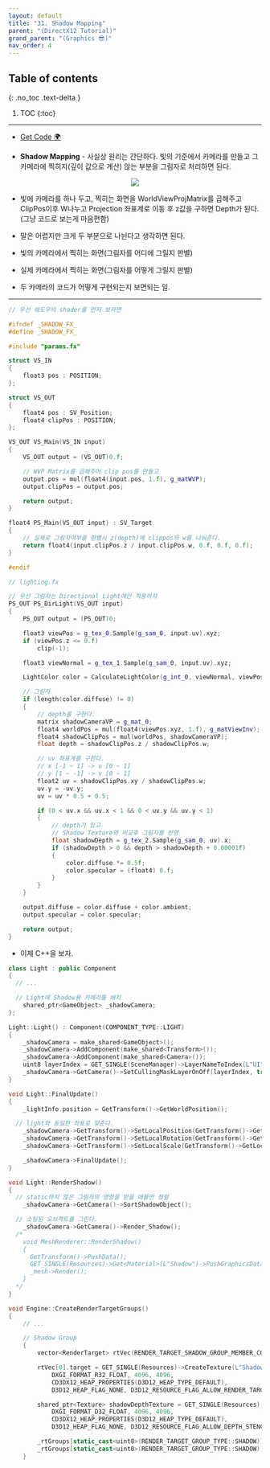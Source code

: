 ```yaml
---
layout: default
title: "31. Shadow Mapping"
parent: "(DirectX12 Tutorial)"
grand_parent: "(Graphics 😎)"
nav_order: 4
---
```


## Table of contents
{: .no_toc .text-delta }

1. TOC
{:toc}

---

* [Get Code 🌍](https://github.com/Arthur880708/DirextX12-Example/tree/25)

* **Shadow Mapping** - 사실상 원리는 간단하다. 빛의 기준에서 카메라를 만들고 그 카메라에 찍히지(깊이 값으로 계산) 않는 부분을 그림자로 처리하면 된다.

<p align="center">
  <img src="https://taehyungs-programming-blog.github.io/blog/assets/images/cpp/directx/directx-31-1.png"/>
</p>

* 빛에 카메라를 하나 두고, 찍히는 화면을 WorldViewProjMatrix를 곱해주고 ClipPos이후 W나누고 Projection 좌표계로 이동 후 z값을 구하면 Depth가 된다.(그냥 코드로 보는게 마음편함)
* 말은 어렵지만 크게 두 부분으로 나뉜다고 생각하면 된다. 

* 빛의 카메라에서 찍히는 화면(그림자를 어디에 그릴지 판별)
* 실제 카메라에서 찍히는 화면(그림자를 어떻게 그릴지 판별)
* 두 카메라의 코드가 어떻게 구현되는지 보면되는 일.

---

```cpp
// 우선 쉐도우의 shader를 먼저 보자면

#ifndef _SHADOW_FX_
#define _SHADOW_FX_

#include "params.fx"

struct VS_IN
{
    float3 pos : POSITION;
};

struct VS_OUT
{
    float4 pos : SV_Position;
    float4 clipPos : POSITION;
};

VS_OUT VS_Main(VS_IN input)
{
    VS_OUT output = (VS_OUT)0.f;

    // WVP Matrix를 곱해주어 clip pos를 만들고
    output.pos = mul(float4(input.pos, 1.f), g_matWVP);
    output.clipPos = output.pos;

    return output;
}

float4 PS_Main(VS_OUT input) : SV_Target
{
    // 실제로 그림자여부를 판별시 z(depth)에 clippos의 w를 나눠준다.
    return float4(input.clipPos.z / input.clipPos.w, 0.f, 0.f, 0.f);
}

#endif
```

```cpp
// lighting.fx

// 우선 그림자는 Directional Light에만 적용하자
PS_OUT PS_DirLight(VS_OUT input)
{
    PS_OUT output = (PS_OUT)0;

    float3 viewPos = g_tex_0.Sample(g_sam_0, input.uv).xyz;
    if (viewPos.z <= 0.f)
        clip(-1);

    float3 viewNormal = g_tex_1.Sample(g_sam_0, input.uv).xyz;

    LightColor color = CalculateLightColor(g_int_0, viewNormal, viewPos);

    // 그림자
    if (length(color.diffuse) != 0)
    {
        // depth를 구한다.
        matrix shadowCameraVP = g_mat_0;
        float4 worldPos = mul(float4(viewPos.xyz, 1.f), g_matViewInv);
        float4 shadowClipPos = mul(worldPos, shadowCameraVP);
        float depth = shadowClipPos.z / shadowClipPos.w;

        // uv 좌표계를 구한다.
        // x [-1 ~ 1] -> u [0 ~ 1]
        // y [1 ~ -1] -> v [0 ~ 1]
        float2 uv = shadowClipPos.xy / shadowClipPos.w;
        uv.y = -uv.y;
        uv = uv * 0.5 + 0.5;

        if (0 < uv.x && uv.x < 1 && 0 < uv.y && uv.y < 1)
        {
            // depth가 있고
            // Shadow Texture와 비교후 그림자를 반영
            float shadowDepth = g_tex_2.Sample(g_sam_0, uv).x;
            if (shadowDepth > 0 && depth > shadowDepth + 0.00001f)
            {
                color.diffuse *= 0.5f;
                color.specular = (float4) 0.f;
            }
        }
    }

    output.diffuse = color.diffuse + color.ambient;
    output.specular = color.specular;

    return output;
}
```

* 이제 C++을 보자.

```cpp
class Light : public Component
{
  // ...

  // Light에 Shadow용 카메라를 배치
	shared_ptr<GameObject> _shadowCamera;
};
```

```cpp
Light::Light() : Component(COMPONENT_TYPE::LIGHT)
{
	_shadowCamera = make_shared<GameObject>();
	_shadowCamera->AddComponent(make_shared<Transform>());
	_shadowCamera->AddComponent(make_shared<Camera>());
	uint8 layerIndex = GET_SINGLE(SceneManager)->LayerNameToIndex(L"UI");
	_shadowCamera->GetCamera()->SetCullingMaskLayerOnOff(layerIndex, true); // UI는 안 찍음
}
```

```cpp
void Light::FinalUpdate()
{
	_lightInfo.position = GetTransform()->GetWorldPosition();

  // light와 동일한 좌표로 맞춘다.
	_shadowCamera->GetTransform()->SetLocalPosition(GetTransform()->GetLocalPosition());
	_shadowCamera->GetTransform()->SetLocalRotation(GetTransform()->GetLocalRotation());
	_shadowCamera->GetTransform()->SetLocalScale(GetTransform()->GetLocalScale());

	_shadowCamera->FinalUpdate();
}
```

```cpp
void Light::RenderShadow()
{
  // static하지 않은 그림자의 영향을 받을 애들만 정렬
	_shadowCamera->GetCamera()->SortShadowObject();

  // 소팅된 오브젝트를 그린다.
	_shadowCamera->GetCamera()->Render_Shadow();
  /*
    void MeshRenderer::RenderShadow()
    {
      GetTransform()->PushData();
      GET_SINGLE(Resources)->Get<Material>(L"Shadow")->PushGraphicsData();
      _mesh->Render();
    }
  */
}
```

```cpp
void Engine::CreateRenderTargetGroups()
{
	// ...

	// Shadow Group
	{
		vector<RenderTarget> rtVec(RENDER_TARGET_SHADOW_GROUP_MEMBER_COUNT);

		rtVec[0].target = GET_SINGLE(Resources)->CreateTexture(L"ShadowTarget",
			DXGI_FORMAT_R32_FLOAT, 4096, 4096,
			CD3DX12_HEAP_PROPERTIES(D3D12_HEAP_TYPE_DEFAULT),
			D3D12_HEAP_FLAG_NONE, D3D12_RESOURCE_FLAG_ALLOW_RENDER_TARGET);

		shared_ptr<Texture> shadowDepthTexture = GET_SINGLE(Resources)->CreateTexture(L"ShadowDepthStencil",
			DXGI_FORMAT_D32_FLOAT, 4096, 4096,
			CD3DX12_HEAP_PROPERTIES(D3D12_HEAP_TYPE_DEFAULT),
			D3D12_HEAP_FLAG_NONE, D3D12_RESOURCE_FLAG_ALLOW_DEPTH_STENCIL);

		_rtGroups[static_cast<uint8>(RENDER_TARGET_GROUP_TYPE::SHADOW)] = make_shared<RenderTargetGroup>();
		_rtGroups[static_cast<uint8>(RENDER_TARGET_GROUP_TYPE::SHADOW)]->Create(RENDER_TARGET_GROUP_TYPE::SHADOW, rtVec, shadowDepthTexture);
	}
```